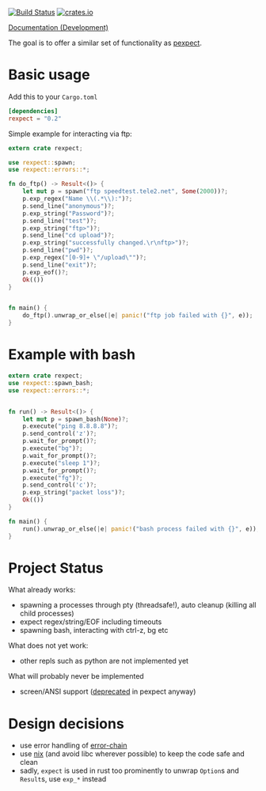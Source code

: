 [![Build Status](https://api.travis-ci.org/philippkeller/rexpect.svg?branch=master)](https://travis-ci.org/philippkeller/rexpect)
[![crates.io](https://img.shields.io/crates/v/rexpect.svg)](https://crates.io/crates/rexpect)


[Documentation (Development)](http://philippkeller.github.io/rexpect)

The goal is to offer a similar set of functionality as [pexpect](https://pexpect.readthedocs.io/en/stable/overview.html).

# Basic usage

Add this to your `Cargo.toml`

```toml
[dependencies]
rexpect = "0.2"
```

Simple example for interacting via ftp:

```rust
extern crate rexpect;

use rexpect::spawn;
use rexpect::errors::*;

fn do_ftp() -> Result<()> {
    let mut p = spawn("ftp speedtest.tele2.net", Some(2000))?;
    p.exp_regex("Name \\(.*\\):")?;
    p.send_line("anonymous")?;
    p.exp_string("Password")?;
    p.send_line("test")?;
    p.exp_string("ftp>")?;
    p.send_line("cd upload")?;
    p.exp_string("successfully changed.\r\nftp>")?;
    p.send_line("pwd")?;
    p.exp_regex("[0-9]+ \"/upload\"")?;
    p.send_line("exit")?;
    p.exp_eof()?;
    Ok(())
}


fn main() {
    do_ftp().unwrap_or_else(|e| panic!("ftp job failed with {}", e));
}
```

# Example with bash

```rust
extern crate rexpect;
use rexpect::spawn_bash;
use rexpect::errors::*;


fn run() -> Result<()> {
    let mut p = spawn_bash(None)?;
    p.execute("ping 8.8.8.8")?;
    p.send_control('z')?;
    p.wait_for_prompt()?;
    p.execute("bg")?;
    p.wait_for_prompt()?;
    p.execute("sleep 1")?;
    p.wait_for_prompt()?;
    p.execute("fg")?;
    p.send_control('c')?;
    p.exp_string("packet loss")?;
    Ok(())
}

fn main() {
    run().unwrap_or_else(|e| panic!("bash process failed with {}", e));
}
```

# Project Status

What already works:

- spawning a processes through pty (threadsafe!), auto cleanup (killing all child processes)
- expect regex/string/EOF including timeouts
- spawning bash, interacting with ctrl-z, bg etc

What does not yet work:

- other repls such as python are not implemented yet

What will probably never be implemented

- screen/ANSI support ([deprecated](https://github.com/pexpect/pexpect/blob/master/pexpect/screen.py#L32) in pexpect anyway)

# Design decisions

- use error handling of [error-chain](https://github.com/brson/error-chain)
- use [nix](https://github.com/nix-rust/nix) (and avoid libc wherever possible) to keep the code safe and clean
- sadly, `expect` is used in rust too prominently to unwrap `Option`s and `Result`s, use `exp_*` instead
